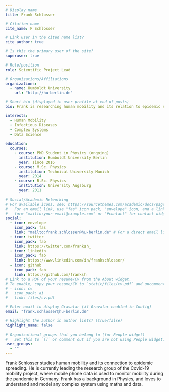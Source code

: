 ```yaml
---
# Display name
title: Frank Schlosser

# Citation name
cite_name: F Schlosser

# Link user in the cited name list?
cite_author: true

# Is this the primary user of the site?
superuser: true

# Role/position
role: Scientific Project Lead

# Organizations/Affiliations
organizations:
  - name: Humboldt University
    url: "http://hu-berlin.de"

# Short bio (displayed in user profile at end of posts)
bio: Frank is researching human mobility and its relation to epidemic spreading

interests:
  - Human Mobility
  - Infectious Diseases
  - Complex Systems
  - Data Science

education:
  courses:
    - course: PhD Student in Physics (ongoing)
      institution: Humboldt University Berlin
      year: since 2016
    - course: M.Sc. Physics
      institution: Technical University Munich
      year: 2014
    - course: B.Sc. Physics
      institution: University Augsburg
      year: 2011

# Social/Academic Networking
# For available icons, see: https://sourcethemes.com/academic/docs/page-builder/#icons
#   For an email link, use "fas" icon pack, "envelope" icon, and a link in the
#   form "mailto:your-email@example.com" or "#contact" for contact widget.
social:
  - icon: envelope
    icon_pack: fas
    link: "mailto:frank.schlosser@hu-berlin.de" # For a direct email link, use "mailto:test@example.org".
  - icon: twitter
    icon_pack: fab
    link: https://twitter.com/franksh_
  - icon: linkedin
    icon_pack: fab
    link: https://www.linkedin.com/in/frankschlosser/
  - icon: github
    icon_pack: fab
    link: https://github.com/franksh
# Link to a PDF of your resume/CV from the About widget.
# To enable, copy your resume/CV to `static/files/cv.pdf` and uncomment the lines below.
# - icon: cv
#   icon_pack: ai
#   link: files/cv.pdf

# Enter email to display Gravatar (if Gravatar enabled in Config)
email: "frank.schlosser@hu-berlin.de"

# Highlight the author in author lists? (true/false)
highlight_name: false

# Organizational groups that you belong to (for People widget)
#   Set this to `[]` or comment out if you are not using People widget.
user_groups:
  - ""
---
```


Frank Schlosser studies human mobility and its connection to epidemic spreading. He is currently leading the research group of the Covid-19 mobility project, where mobile phone data is used to monitor mobility during the pandemic in Germany.
Frank has a background in Physics, and loves to understand and model any complex system using maths and data.
